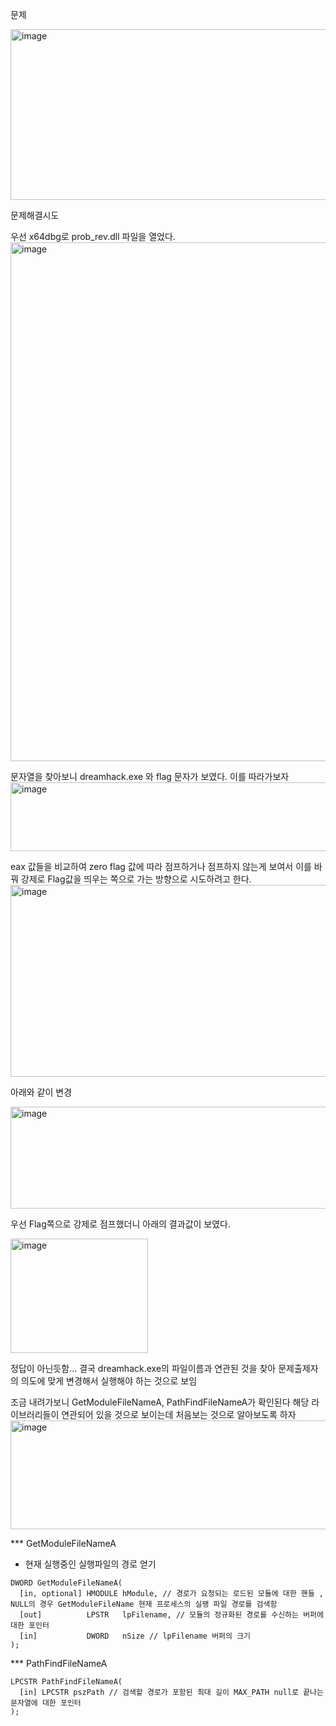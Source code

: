 문제

<img width="831" height="273" alt="image" src="https://github.com/user-attachments/assets/afb04401-d22e-4f9c-8966-b6fd38dc8516" />




문제해결시도

우선 x64dbg로 prob_rev.dll 파일을 열었다.
<img width="1576" height="830" alt="image" src="https://github.com/user-attachments/assets/c4aa1bdf-d2ee-410a-b5f3-e7d01c2a6a56" />

문자열을 찾아보니 dreamhack.exe 와 flag 문자가 보였다. 이를 따라가보자
<img width="1512" height="110" alt="image" src="https://github.com/user-attachments/assets/9b8baad1-744e-4e93-bd7a-ef71c84f79d9" />

eax 값들을 비교하여 zero flag 값에 따라 점프하거나 점프하지 않는게 보여서 이를 바꿔 강제로 Flag값을 띄우는 쪽으로 가는 방향으로 시도하려고 한다.
<img width="1421" height="307" alt="image" src="https://github.com/user-attachments/assets/9ac33b5e-52be-443b-a059-b7eeac8e4e06" />

아래와 같이 변경

<img width="1369" height="163" alt="image" src="https://github.com/user-attachments/assets/6baa5c58-919c-4ac8-8a5e-3181bb5b7c7e" />

우선 Flag쪽으로 강제로 점프했더니 아래의 결과값이 보였다.

<img width="220" height="183" alt="image" src="https://github.com/user-attachments/assets/e93a61ca-08b9-4178-8428-0e5f36dc0052" />

정답이 아닌듯함... 결국 dreamhack.exe의 파일이름과 연관된 것을 찾아 문제출제자의 의도에 맞게 변경해서 실행해야 하는 것으로 보임

조금 내려가보니 GetModuleFileNameA, PathFindFileNameA가 확인된다 해당 라이브러리들이 연관되어 있을 것으로 보이는데 처음보는 것으로 알아보도록 하자
<img width="1408" height="174" alt="image" src="https://github.com/user-attachments/assets/428efee7-16bc-42a9-a713-4bb2ae0b2c8e" />

*** GetModuleFileNameA
- 현재 실행중인 실행파일의 경로 얻기

```code
DWORD GetModuleFileNameA(
  [in, optional] HMODULE hModule, // 경로가 요청되는 로드된 모듈에 대한 핸들 , NULL의 경우 GetModuleFileName 현재 프로세스의 실팽 파일 경로를 검색함
  [out]          LPSTR   lpFilename, // 모듈의 정규화된 경로를 수신하는 버퍼에 대한 포인터
  [in]           DWORD   nSize // lpFilename 버퍼의 크기
);

```

*** PathFindFileNameA
```code
LPCSTR PathFindFileNameA(
  [in] LPCSTR pszPath // 검색할 경로가 포함된 최대 길이 MAX_PATH null로 끝나는 문자열에 대한 포인터
);
```


